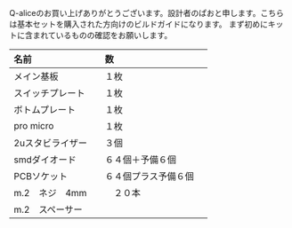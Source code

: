 Q-aliceのお買い上げありがとうございます。設計者のぱおと申します。こちらは基本セットを購入された方向けのビルドガイドになります。
まず初めにキットに含まれているものの確認をお願いします。

| 名前 | 数 | 
|:-|:-|
| メイン基板 | １枚 |
| スイッチプレート | １枚 |
| ボトムプレート | １枚　|
| pro micro | １枚　|
| 2uスタビライザー　| ３個 |
| smdダイオード | ６４個＋予備６個 |
| PCBソケット | ６４個プラス予備６個　|
| m.2　ネジ　4mm |　２０本　|
| m.2　スペーサー 


